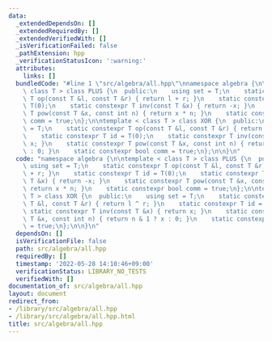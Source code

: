 ```yaml
---
data:
  _extendedDependsOn: []
  _extendedRequiredBy: []
  _extendedVerifiedWith: []
  _isVerificationFailed: false
  _pathExtension: hpp
  _verificationStatusIcon: ':warning:'
  attributes:
    links: []
  bundledCode: "#line 1 \"src/algebra/all.hpp\"\nnamespace algebra {\n\ntemplate <\
    \ class T > class PLUS {\n  public:\n    using set = T;\n    static constexpr\
    \ T op(const T &l, const T &r) { return l + r; }\n    static constexpr T id =\
    \ T(0);\n    static constexpr T inv(const T &x) { return -x; }\n    static constexpr\
    \ T pow(const T &x, const int n) { return x * n; }\n    static constexpr bool\
    \ comm = true;\n};\n\ntemplate < class T > class XOR {\n  public:\n    using set\
    \ = T;\n    static constexpr T op(const T &l, const T &r) { return l ^ r; }\n\
    \    static constexpr T id = T(0);\n    static constexpr T inv(const T &x) { return\
    \ x; }\n    static constexpr T pow(const T &x, const int n) { return n & 1 ? x\
    \ : 0; }\n    static constexpr bool comm = true;\n};\n\n}\n"
  code: "namespace algebra {\n\ntemplate < class T > class PLUS {\n  public:\n   \
    \ using set = T;\n    static constexpr T op(const T &l, const T &r) { return l\
    \ + r; }\n    static constexpr T id = T(0);\n    static constexpr T inv(const\
    \ T &x) { return -x; }\n    static constexpr T pow(const T &x, const int n) {\
    \ return x * n; }\n    static constexpr bool comm = true;\n};\n\ntemplate < class\
    \ T > class XOR {\n  public:\n    using set = T;\n    static constexpr T op(const\
    \ T &l, const T &r) { return l ^ r; }\n    static constexpr T id = T(0);\n   \
    \ static constexpr T inv(const T &x) { return x; }\n    static constexpr T pow(const\
    \ T &x, const int n) { return n & 1 ? x : 0; }\n    static constexpr bool comm\
    \ = true;\n};\n\n}\n"
  dependsOn: []
  isVerificationFile: false
  path: src/algebra/all.hpp
  requiredBy: []
  timestamp: '2022-05-28 14:10:46+09:00'
  verificationStatus: LIBRARY_NO_TESTS
  verifiedWith: []
documentation_of: src/algebra/all.hpp
layout: document
redirect_from:
- /library/src/algebra/all.hpp
- /library/src/algebra/all.hpp.html
title: src/algebra/all.hpp
---
```

